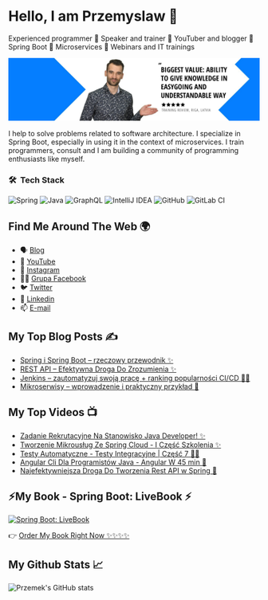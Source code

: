 # Hello, I am Przemyslaw 👋

Experienced programmer 🔹 Speaker and trainer 🔹 YouTuber and blogger 🔹 Spring Boot 🔹 Microservices 🔹 Webinars and IT trainings

![](https://raw.githubusercontent.com/bykowski/bykowski/main/profile-picture.jpg)

I help to solve problems related to software architecture. I specialize in Spring Boot, especially in using it in the context of microservices. I train programmers, consult and I am building a community of programming enthusiasts like myself.

### 🛠 &nbsp;Tech Stack

![Spring](https://img.shields.io/badge/spring-%236DB33F.svg?style=for-the-badge&logo=spring&logoColor=white)
![Java](https://img.shields.io/badge/java-%23ED8B00.svg?style=for-the-badge&logo=java&logoColor=white)
![GraphQL](https://img.shields.io/badge/-GraphQL-E10098?style=for-the-badge&logo=graphql&logoColor=white)
![IntelliJ IDEA](https://img.shields.io/badge/IntelliJIDEA-000000.svg?style=for-the-badge&logo=intellij-idea&logoColor=white)
![GitHub](https://img.shields.io/badge/github-%23121011.svg?style=for-the-badge&logo=github&logoColor=white)
![GitLab CI](https://img.shields.io/badge/GitLabCI-%23181717.svg?style=for-the-badge&logo=gitlab&logoColor=white)


## Find Me Around The Web 🌍

- 🗣 [Blog](https://bykowski.pl)
- 🔴 [YouTube](https://www.youtube.com/channel/UCjWnQvpQgSRLeDEYQC0ZuLg)
- 📸 [Instagram](https://www.instagram.com/przemyslaw.bykowski/)
- 🙋‍♂️ [Grupa Facebook](https://www.facebook.com/groups/byczazagroda/)
- 🐦 [Twitter](https://twitter.com/przemekbykowski)
- 🔗 [Linkedin](https://www.linkedin.com/in/przemyslaw-bykowski/)
- 📫 [E-mail](mailto:przemek@bykowski.pl)

## My Top Blog Posts ✍️

- [Spring i Spring Boot – rzeczowy przewodnik ✨️](https://bykowski.pl/spring-i-spring-boot/)
- [REST API – Efektywna Droga Do Zrozumienia ✨️](https://bykowski.pl/rest-api-efektywna-droga-do-zrozumienia/)
- [Jenkins – zautomatyzuj swoją pracę + ranking popularności CI/CD 👨‍💻](https://bykowski.pl/jenkins-zautomatyzuj-swoja-prace/)
- [Mikroserwisy – wprowadzenie i praktyczny przykład 🚀](https://bykowski.pl/mikroserwisy-wprowadzenie-i-praktyczny-przyklad/)


## My Top Videos 📺

- [Zadanie Rekrutacyjne Na Stanowisko Java Developer! ✨️](https://youtu.be/xH6T8VQdpRo)
- [Tworzenie Mikrousług Ze Spring Cloud - I Część Szkolenia ✨️](https://youtu.be/3D6pL2y-QmM)
- [Testy Automatyczne - Testy Integracyjne | Część 7 👨‍💻](https://youtu.be/B7S73Bik7Us)
- [Angular Cli Dla Programistów Java - Angular W 45 min 🔎](https://youtu.be/m7J-7ka8neU)
- [Najefektywniejsza Droga Do Tworzenia Rest API w Spring 🚀](https://youtu.be/QwpvukCGrmc)


## ⚡My Book - Spring Boot: LiveBook ⚡

[![Spring Boot: LiveBook](https://i9.ytimg.com/vi/s0FV0dZ8drg/mqdefault.jpg?v=6101e4df&sqp=COj-rokG&rs=AOn4CLBS3SEpXHokHKRtCrKv-aYVvLfySw)](https://youtu.be/s0FV0dZ8drg)

👉 [Order My Book Right Now ✨️✨️✨️✨](https://livebooks.pl)

## My Github Stats 📈 


![Przemek's GitHub stats](https://github-readme-stats.vercel.app/api?username=bykowski&show_icons=true&theme=gotham)






